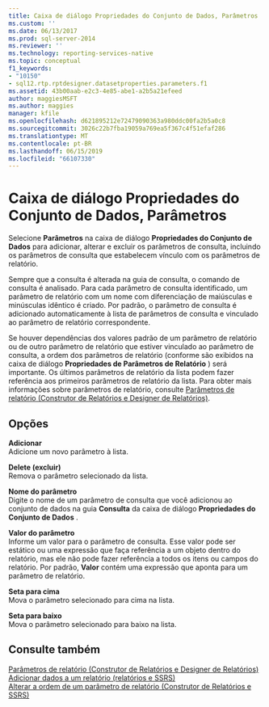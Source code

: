 ```yaml
---
title: Caixa de diálogo Propriedades do Conjunto de Dados, Parâmetros | Microsoft Docs
ms.custom: ''
ms.date: 06/13/2017
ms.prod: sql-server-2014
ms.reviewer: ''
ms.technology: reporting-services-native
ms.topic: conceptual
f1_keywords:
- "10150"
- sql12.rtp.rptdesigner.datasetproperties.parameters.f1
ms.assetid: 43b00aab-e2c3-4e85-abe1-a2b5a21efeed
author: maggiesMSFT
ms.author: maggies
manager: kfile
ms.openlocfilehash: d621895212e72479090363a980ddc00fa2b5a0c8
ms.sourcegitcommit: 3026c22b7fba19059a769ea5f367c4f51efaf286
ms.translationtype: MT
ms.contentlocale: pt-BR
ms.lasthandoff: 06/15/2019
ms.locfileid: "66107330"
---
```

# <a name="dataset-properties-dialog-box-parameters"></a>Caixa de diálogo Propriedades do Conjunto de Dados, Parâmetros
  Selecione **Parâmetros** na caixa de diálogo **Propriedades do Conjunto de Dados** para adicionar, alterar e excluir os parâmetros de consulta, incluindo os parâmetros de consulta que estabelecem vínculo com os parâmetros de relatório.  
  
 Sempre que a consulta é alterada na guia de consulta, o comando de consulta é analisado. Para cada parâmetro de consulta identificado, um parâmetro de relatório com um nome com diferenciação de maiúsculas e minúsculas idêntico é criado. Por padrão, o parâmetro de consulta é adicionado automaticamente à lista de parâmetros de consulta e vinculado ao parâmetro de relatório correspondente.  
  
 Se houver dependências dos valores padrão de um parâmetro de relatório ou de outro parâmetro de relatório que estiver vinculado ao parâmetro de consulta, a ordem dos parâmetros de relatório (conforme são exibidos na caixa de diálogo **Propriedades de Parâmetros de Relatório** ) será importante. Os últimos parâmetros de relatório da lista podem fazer referência aos primeiros parâmetros de relatório da lista. Para obter mais informações sobre parâmetros de relatório, consulte [Parâmetros de relatório &#40;Construtor de Relatórios e Designer de Relatórios&#41;](../report-design/report-parameters-report-builder-and-report-designer.md).  
  
## <a name="options"></a>Opções  
 **Adicionar**  
 Adicione um novo parâmetro à lista.  
  
 **Delete (excluir)**  
 Remova o parâmetro selecionado da lista.  
  
 **Nome do parâmetro**  
 Digite o nome de um parâmetro de consulta que você adicionou ao conjunto de dados na guia **Consulta** da caixa de diálogo **Propriedades do Conjunto de Dados** .  
  
 **Valor do parâmetro**  
 Informe um valor para o parâmetro de consulta. Esse valor pode ser estático ou uma expressão que faça referência a um objeto dentro do relatório, mas ele não pode fazer referência a todos os itens ou campos do relatório. Por padrão, **Valor** contém uma expressão que aponta para um parâmetro de relatório.  
  
 **Seta para cima**  
 Mova o parâmetro selecionado para cima na lista.  
  
 **Seta para baixo**  
 Mova o parâmetro selecionado para baixo na lista.  
  
## <a name="see-also"></a>Consulte também  
 [Parâmetros de relatório &#40;Construtor de Relatórios e Designer de Relatórios&#41;](../report-design/report-parameters-report-builder-and-report-designer.md)   
 [Adicionar dados a um relatório &#40;relatórios e SSRS&#41;](report-datasets-ssrs.md)   
 [Alterar a ordem de um parâmetro de relatório &#40;Construtor de Relatórios e SSRS&#41;](../report-design/change-the-order-of-a-report-parameter-report-builder-and-ssrs.md)  
  
  
